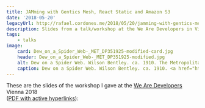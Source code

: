 ```yaml
---
title: JAMming with Gentics Mesh, React Static and Amazon S3
date: '2018-05-20'
legacyUrl: http://rafael.cordones.me/2018/05/20/jamming-with-gentics-mesh-react-static-and-amazon-s3/
description: Slides from a talk/workshop at the We Are Developers in Vienna.
tags: 
    - talks
image:
    card: Dew_on_a_Spider_Web-_MET_DP351925-modified-card.jpg
    header: Dew_on_a_Spider_Web-_MET_DP351925-modified.jpg
    alt: Dew on a Spider Web. Wilson Bentley. ca. 1910. The Metropolitan Museum of Art
    caption: Dew on a Spider Web. Wilson Bentley. ca. 1910. <a href="https://www.metmuseum.org/art/collection/search/669363">The Metropolitan Museum of Art</a>.
---
```


These are the slides of the workshop I gave at the <a href="https://www.wearedevelopers.com/events/world-congress/">We Are Developers</a> Vienna 2018 <br/>(<a href="https://speakerd.s3.amazonaws.com/presentations/c0af9815abff462abe97f992fd489b4f/jamming-with-gentics-mesh-react-static-and-amazon-s3.pdf">PDF with active hyperlinks</a>):

<script async class="speakerdeck-embed" data-id="c0af9815abff462abe97f992fd489b4f" data-ratio="1.77777777777778" src="//speakerdeck.com/assets/embed.js"></script>
